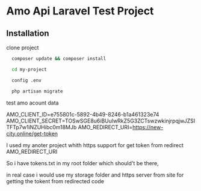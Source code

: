 
# Amo Api Laravel Test Project 



## Installation

clone project
```bash
  composer update && composer install

  cd my-project

  config .env

  php artisan migrate
```

test amo acount data 

AMO_CLIENT_ID=e755801c-5892-4b49-8246-b1a461323e74
AMO_CLIENT_SECRET=TOSwSGE8u6iBUulwRkZ5G3ZCTswzwkinjrpqjwJZSITFTp7w1iNZUHibc0m18MJb
AMO_REDIRECT_URI=https://new-city.online/get-token

I used my anoter project whith https support for get token from redirect AMO_REDIRECT_URI

So i have tokens.txt in my root folder  which should't be there,

in real case i would use my storage folder and https server from site for getting the tokent from redirected code

